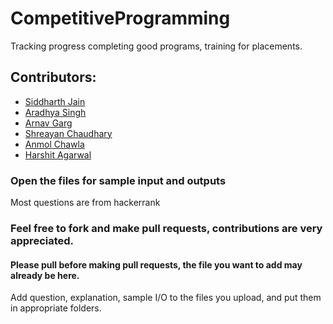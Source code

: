 # CompetitiveProgramming
Tracking progress completing good programs, training for placements.

## Contributors: 
* [Siddharth Jain](https://github.com/SidJain1412)
* [Aradhya Singh](https://github.com/aradhyas)
* [Arnav Garg](https://github.com/arnavgarg123)
* [Shreayan Chaudhary](https://github.com/shreayan98c)
* [Anmol Chawla](https://github.com/anmol-chawla)
* [Harshit Agarwal](https://github.com/harshitag98)

### Open the files for sample input and outputs

Most questions are from hackerrank

### Feel free to fork and make pull requests, contributions are very appreciated.
#### Please pull before making pull requests, the file you want to add may already be here.
Add question, explanation, sample I/O to the files you upload, and put them in appropriate folders. 



